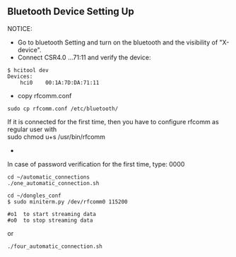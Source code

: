 Bluetooth Device Setting Up
---


NOTICE:

* Go to bluetooth Setting and turn on the bluetooth and the visibility of "X-device".
* Connect CSR4.0 ...71:11 and verify the device:
```
$ hcitool dev
Devices:
	hci0	00:1A:7D:DA:71:11
```
* copy rfcomm.conf
```
sudo cp rfcomm.conf /etc/bluetooth/
```
If it is connected for the first time, then you have to configure rfcomm as regular user with  
sudo chmod u+s /usr/bin/rfcomm

*
In case of password verification for the first time, type: 0000

```
cd ~/automatic_connections
./one_automatic_connection.sh
```


```
cd ~/dongles_conf
$ sudo miniterm.py /dev/rfcomm0 115200

#o1  to start streaming data  
#o0  to stop streaming data
```



or

```
./four_automatic_connection.sh
```
